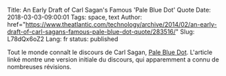 Title: An Early Draft of Carl Sagan's Famous 'Pale Blue Dot' Quote
Date: 2018-03-03-09:00:01
Tags: space, text
Author: href="https://www.theatlantic.com/technology/archive/2014/02/an-early-draft-of-carl-sagans-famous-pale-blue-dot-quote/283516/"
Slug: L78dQx6oZ2
Lang: fr
status: published

Tout le monde connaît le discours de Carl Sagan, [Pale Blue Dot](https://www.youtube.com/watch?v=wupToqz1e2g).
L'article linké montre une version initiale du discours, qui apparemment a connu de nombreuses révisions.
